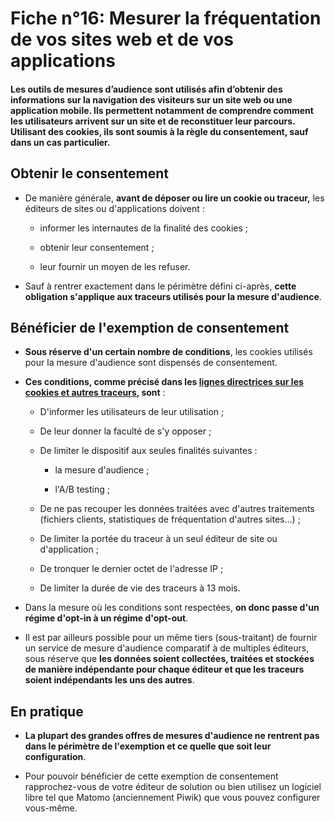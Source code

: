# Fiche n°16: Mesurer la fréquentation de vos sites web et de vos applications

#### Les outils de mesures d’audience sont utilisés afin d’obtenir des informations sur la navigation des visiteurs sur un site web ou une application mobile. Ils permettent notamment de comprendre comment les utilisateurs arrivent sur un site et de reconstituer leur parcours. Utilisant des cookies, ils sont soumis à la règle du consentement, sauf dans un cas particulier.

## Obtenir le consentement

* De manière générale, **avant de déposer ou lire un cookie ou traceur,** les éditeurs de sites ou d'applications doivent :

    * informer les internautes de la finalité des cookies ;

    * obtenir leur consentement ;

    * leur fournir un moyen de les refuser.

* Sauf à rentrer exactement dans le périmètre défini ci-après, **cette obligation s'applique aux traceurs utilisés pour la mesure d'audience**.

## Bénéficier de l'exemption de consentement

* **Sous réserve d'un certain nombre de conditions**, les cookies utilisés pour la mesure d'audience sont dispensés de consentement.

* **Ces conditions, comme précisé dans les [lignes directrices sur les cookies et autres traceurs](https://www.legifrance.gouv.fr/affichTexte.do?cidTexte=JORFTEXT000038783337), sont** :

    * D'informer les utilisateurs de leur utilisation ;

    * De leur donner la faculté de s'y opposer ;

    * De limiter le dispositif aux seules finalités suivantes :

        * la mesure d'audience ;

        * l'A/B testing ;

    * De ne pas recouper les données traitées avec d'autres traitements (fichiers clients, statistiques de fréquentation d'autres sites...) ;

    * De limiter la portée du traceur à un seul éditeur de site ou d'application ;

    * De tronquer le dernier octet de l'adresse IP ;

    * De limiter la durée de vie des traceurs à 13 mois.

* Dans la mesure où les conditions sont respectées, **on donc passe d'un régime d'opt-in à un régime d'opt-out**.

* Il est par ailleurs possible pour un même tiers (sous-traitant) de fournir un service de mesure d'audience comparatif à de multiples éditeurs, sous réserve que **les données soient collectées, traitées et stockées de manière indépendante pour chaque éditeur et que les traceurs soient indépendants les uns des autres**.

## En pratique

* **La plupart des grandes offres de mesures d'audience ne rentrent pas dans le périmètre de l'exemption et ce quelle que soit leur configuration**.

* Pour pouvoir bénéficier de cette exemption de consentement rapprochez-vous de votre éditeur de solution ou bien utilisez un logiciel libre tel que Matomo (anciennement Piwik) que vous pouvez configurer vous-même.
